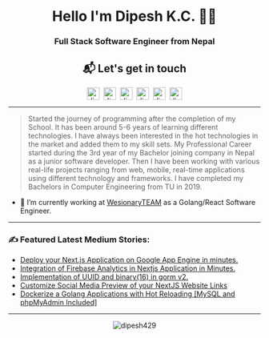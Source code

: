 
<h1 align="center">Hello I'm Dipesh K.C. 👨‍💻</h1>

<h3 align="center"> Full Stack Software Engineer from Nepal</h3>

<h2 align="center"> 📬 Let's get in touch </h2>
<p align="center">
  <a href="https://www.linkedin.com/in/dipesh-k-c-8aa052189/" target="blank"><img align="center" src="https://cdn.jsdelivr.net/npm/simple-icons@3.0.1/icons/linkedin.svg" alt="dipeshkc" height="25" width="25" /></a>&nbsp;&nbsp;<a href="https://medium.com/@dipesh.kc" target="blank"><img align="center" src="https://cdn.jsdelivr.net/npm/simple-icons@3.0.1/icons/medium.svg" alt="dipeshkc" height="25" width="25" /></a>&nbsp;&nbsp;<a href="https://stackoverflow.com/users/5882968/dipesh-kc" target="blank"><img align="center" src="https://cdn.jsdelivr.net/npm/simple-icons@3.0.1/icons/stackoverflow.svg" alt="dipeshkc" height="25" width="25" /></a>&nbsp;&nbsp;<a href="https://www.facebook.com/dipeshhkc" target="blank"><img align="center" src="https://cdn.jsdelivr.net/npm/simple-icons@3.0.1/icons/facebook.svg" alt="dipeshkc" height="25" width="25" /></a>&nbsp;&nbsp;<a href="https://www.instagram.com/dipeshh_kc/" target="blank"><img align="center" src="https://cdn.jsdelivr.net/npm/simple-icons@3.0.1/icons/instagram.svg" alt="dipeshkc" height="25" width="25" /></a>&nbsp;&nbsp;<a href="mailto:kcdipesh429@gmail.com"><img align="center" src="https://cdn.jsdelivr.net/npm/simple-icons@3.0.1/icons/gmail.svg" alt="dipeshkc" height="25" width="25" /></a></p>

<hr />

> Started the journey of programming after the completion of my School. It has been around 5-6 years of learning different technologies. I have always been interested in the hot technologies in the market and added them to my skill sets. My Professional Career started during the 3rd year of my Bachelor joining company in Nepal as a junior software developer. Then I have been working with various real-life projects ranging from web, mobile, real-time applications using different technology and frameworks. I have completed my Bachelors in Computer Engineering from TU in 2019. </p>

- 🔭 I’m currently working at <a href="https://wesionary.team/" target="_blank">WesionaryTEAM</a> as a Golang/React Software Engineer.

<hr/>

<h3>✍️ Featured Latest Medium Stories:</h3>

<!-- BLOG-POST-LIST:START -->
- [Deploy your Next.js Application on Google App Engine in minutes.](https://medium.com/wesionary-team/deploy-your-next-js-application-on-google-app-engine-in-minutes-cf04c18011ac?source=rss-e255b2e0c5e7------2)
- [Integration of Firebase Analytics in Nextjs Application in Minutes.](https://medium.com/wesionary-team/integration-of-firebase-analytics-in-nextjs-application-in-minutes-ea5e051ef82a?source=rss-e255b2e0c5e7------2)
- [Implementation of UUID and binary(16) in gorm v2.](https://medium.com/wesionary-team/implementation-of-uuid-and-binary-16-in-gorm-v2-1c329c352c91?source=rss-e255b2e0c5e7------2)
- [Customize Social Media Preview of your NextJS Website Links](https://medium.com/wesionary-team/customize-social-media-preview-of-your-nextjs-website-links-82f6bce035b?source=rss-e255b2e0c5e7------2)
- [Dockerize a Golang Applications with Hot Reloading [MySQL and phpMyAdmin Included]](https://medium.com/wesionary-team/dockerize-a-golang-applications-with-mysql-and-phpmyadmin-hot-reloading-included-86eb7a6cf8d5?source=rss-e255b2e0c5e7------2)
<!-- BLOG-POST-LIST:END -->

<hr/>

<p align="center"><img src="https://sjb-github-readme-stats.vercel.app/api?username=dipesh429&show_icons=true&count_private=true" alt="dipesh429" /></p>



